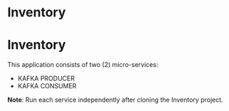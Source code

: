 # Inventory

# Inventory

This application consists of two (2) micro-services:

- KAFKA PRODUCER
- KAFKA CONSUMER

**Note**: Run each service independently after cloning the Inventory project.

